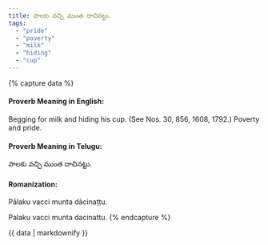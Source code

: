 ```yaml
---
title: పాలకు వచ్చి ముంత దాచినట్టు.
tags:
  - "pride"
  - "poverty"
  - "milk"
  - "hiding"
  - "cup"
---
```


{% capture data %}
#### Proverb Meaning in English:
Begging for milk and hiding his cup.
(See Nos. 30, 856, 1608, 1792.)
Poverty and pride.

#### Proverb Meaning in Telugu:
పాలకు వచ్చి ముంత దాచినట్టు.

#### Romanization:
Pālaku vacci munta dācinaṭṭu.

Palaku vacci munta dacinattu.
{% endcapture %}

{{ data | markdownify }}

